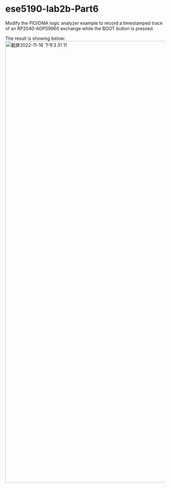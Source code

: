 # ese5190-lab2b-Part6
Modify the PIO/DMA logic analyzer example to record a timestamped trace of an RP2040-ADPS9960 exchange while the BOOT button is pressed.

The result is showing below:
<img width="1384" alt="截屏2022-11-16 下午3 31 11" src="https://user-images.githubusercontent.com/114005477/202288081-103b79c6-cbdc-434e-adb2-bfc72cab4fbe.png">
